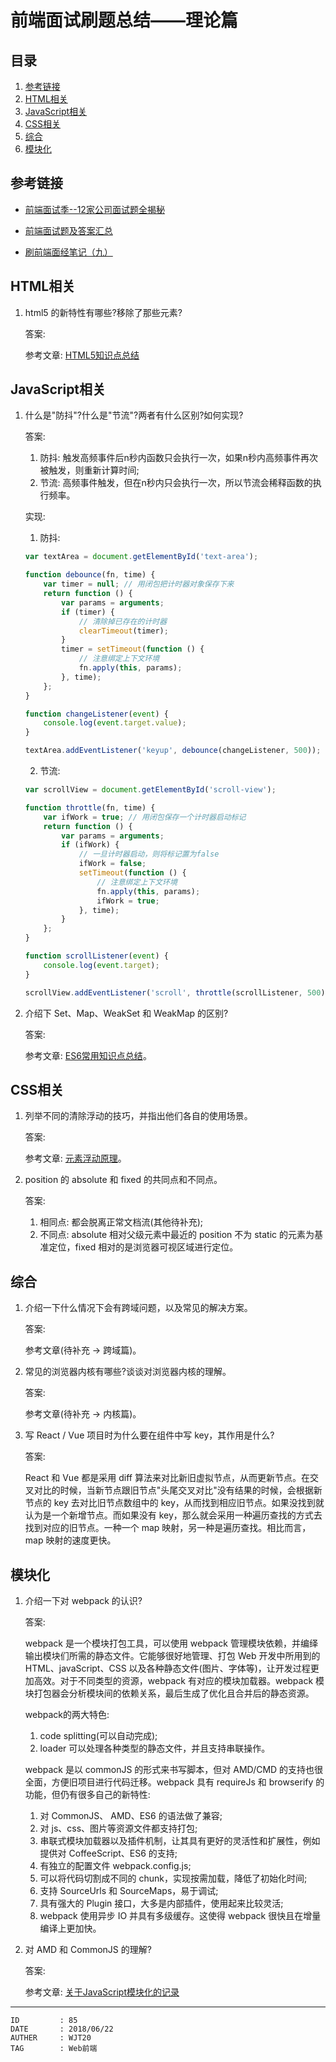 
# 前端面试刷题总结——理论篇 #

## 目录 ##

1. [参考链接](#href1)
2. [HTML相关](#href2)
3. [JavaScript相关](#href3)
4. [CSS相关](#href4)
5. [综合](#href5)
6. [模块化](#href6)

## <a name="href1">参考链接</a> ##

- [前端面试季--12家公司面试题全揭秘](https://www.jianshu.com/p/a745757c3d64)

- [前端面试题及答案汇总](https://github.com/Advanced-Frontend/Daily-Interview-Question/blob/master/datum/summary.md)

- [刷前端面经笔记（九）](https://juejin.im/post/5c62dbdfe51d45015a21f32a)

## <a name="href2">HTML相关</a> ##

1. html5 的新特性有哪些?移除了那些元素?

    答案:

    参考文章: [HTML5知识点总结](https://github.com/WebUnion-core/anthill/blob/master/WJT20/HTML5%E7%9F%A5%E8%AF%86%E7%82%B9%E6%80%BB%E7%BB%93.md)

## <a name="href3">JavaScript相关</a> ##

1. 什么是"防抖"?什么是"节流"?两者有什么区别?如何实现?

    答案:

    1. 防抖: 触发高频事件后n秒内函数只会执行一次，如果n秒内高频事件再次被触发，则重新计算时间;
    2. 节流: 高频事件触发，但在n秒内只会执行一次，所以节流会稀释函数的执行频率。

    实现:

    1. 防抖:

    ```js
    var textArea = document.getElementById('text-area');

    function debounce(fn, time) {
        var timer = null; // 用闭包把计时器对象保存下来
        return function () {
            var params = arguments;
            if (timer) {
                // 清除掉已存在的计时器
                clearTimeout(timer);
            }
            timer = setTimeout(function () {
                // 注意绑定上下文环境
                fn.apply(this, params);
            }, time);
        };
    }

    function changeListener(event) {
        console.log(event.target.value);
    }

    textArea.addEventListener('keyup', debounce(changeListener, 500));
    ```

    2. 节流:

    ```js
    var scrollView = document.getElementById('scroll-view');

    function throttle(fn, time) {
        var ifWork = true; // 用闭包保存一个计时器启动标记
        return function () {
            var params = arguments;
            if (ifWork) {
                // 一旦计时器启动，则将标记置为false
                ifWork = false;
                setTimeout(function () {
                    // 注意绑定上下文环境
                    fn.apply(this, params);
                    ifWork = true;
                }, time);
            }
        };
    }

    function scrollListener(event) {
        console.log(event.target);
    }

    scrollView.addEventListener('scroll', throttle(scrollListener, 500));
    ```

2. 介绍下 Set、Map、WeakSet 和 WeakMap 的区别?

    答案:

    参考文章: [ES6常用知识点总结](https://github.com/WebUnion-core/anthill/blob/master/WJT20/ES6%E5%B8%B8%E7%94%A8%E7%9F%A5%E8%AF%86%E7%82%B9%E6%80%BB%E7%BB%93.md#href12)。

## <a name="href4">CSS相关</a> ##

1. 列举不同的清除浮动的技巧，并指出他们各自的使用场景。

    答案:

    参考文章: [元素浮动原理](https://github.com/WebUnion-core/anthill/blob/master/WJT20/%E5%85%83%E7%B4%A0%E6%B5%AE%E5%8A%A8%E5%8E%9F%E7%90%86.md)。

2. position 的 absolute 和 fixed 的共同点和不同点。

    答案:

    1. 相同点: 都会脱离正常文档流(其他待补充);
    2. 不同点: absolute 相对父级元素中最近的 position 不为 static 的元素为基准定位，fixed 相对的是浏览器可视区域进行定位。

## <a name="href5">综合</a> ##

1. 介绍一下什么情况下会有跨域问题，以及常见的解决方案。

    答案:

    参考文章(待补充 -> 跨域篇)。

2. 常见的浏览器内核有哪些?谈谈对浏览器内核的理解。

    答案:

    参考文章(待补充 -> 内核篇)。

3. 写 React / Vue 项目时为什么要在组件中写 key，其作用是什么?

    答案:

    React 和 Vue 都是采用 diff 算法来对比新旧虚拟节点，从而更新节点。在交叉对比的时候，当新节点跟旧节点"头尾交叉对比"没有结果的时候，会根据新节点的 key 去对比旧节点数组中的 key，从而找到相应旧节点。如果没找到就认为是一个新增节点。而如果没有 key，那么就会采用一种遍历查找的方式去找到对应的旧节点。一种一个 map 映射，另一种是遍历查找。相比而言，map 映射的速度更快。

## <a name="href6">模块化</a> ##

1. 介绍一下对 webpack 的认识?

    答案:

    webpack 是一个模块打包工具，可以使用 webpack 管理模块依赖，并编绎输出模块们所需的静态文件。它能够很好地管理、打包 Web 开发中所用到的 HTML、javaScript、CSS 以及各种静态文件(图片、字体等)，让开发过程更加高效。对于不同类型的资源，webpack 有对应的模块加载器。webpack 模块打包器会分析模块间的依赖关系，最后生成了优化且合并后的静态资源。

    webpack的两大特色:

    1. code splitting(可以自动完成);
    2. loader 可以处理各种类型的静态文件，并且支持串联操作。

    webpack 是以 commonJS 的形式来书写脚本，但对 AMD/CMD 的支持也很全面，方便旧项目进行代码迁移。webpack 具有 requireJs 和 browserify 的功能，但仍有很多自己的新特性:

    1. 对 CommonJS、 AMD、ES6 的语法做了兼容;
    2. 对 js、css、图片等资源文件都支持打包;
    3. 串联式模块加载器以及插件机制，让其具有更好的灵活性和扩展性，例如提供对 CoffeeScript、ES6 的支持;
    4. 有独立的配置文件 webpack.config.js;
    5. 可以将代码切割成不同的 chunk，实现按需加载，降低了初始化时间;
    6. 支持 SourceUrls 和 SourceMaps，易于调试;
    7. 具有强大的 Plugin 接口，大多是内部插件，使用起来比较灵活;
    8. webpack 使用异步 IO 并具有多级缓存。这使得 webpack 很快且在增量编译上更加快。

2. 对 AMD 和 CommonJS 的理解?

    答案:

    参考文章: [关于JavaScript模块化的记录](https://github.com/WebUnion-core/anthill/blob/master/WJT20/%E5%85%B3%E4%BA%8EJavaScript%E6%A8%A1%E5%9D%97%E5%8C%96%E7%9A%84%E8%AE%B0%E5%BD%95.md#href4)

---

```
ID         : 85
DATE       : 2018/06/22
AUTHER     : WJT20
TAG        : Web前端
```

